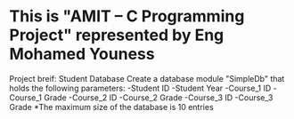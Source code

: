 # This is "AMIT – C Programming Project" represented by Eng Mohamed Youness

Project breif:
      Student Database 
          Create a database module "SimpleDb" that holds the following parameters:
             -Student ID
             -Student Year
             -Course_1 ID
             -Course_1 Grade
             -Course_2 ID
             -Course_2 Grade
             -Course_3 ID
             -Course_3 Grade
      *The maximum size of the database is 10 entries
